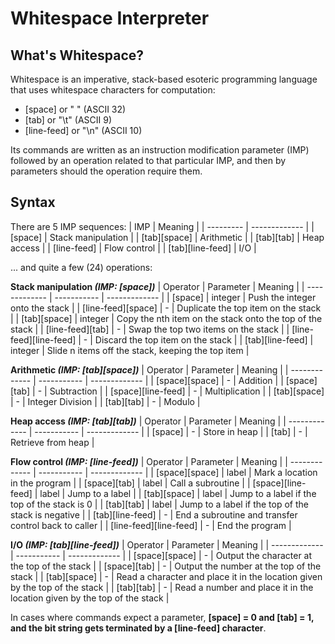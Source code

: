 # Whitespace Interpreter
## What's Whitespace?
Whitespace is an imperative, stack-based esoteric programming language that uses whitespace characters for computation:
- [space] or " " (ASCII 32)
- [tab] or "\t" (ASCII 9)
- [line-feed] or "\n" (ASCII 10)

Its commands are written as an instruction modification parameter (IMP) followed by an operation related to that particular IMP, and then by parameters should the operation require them.

## Syntax
There are 5 IMP sequences:
| IMP | Meaning |
| --------- | ------------- |
| [space] | Stack manipulation |
| [tab][space] | Arithmetic |
| [tab][tab] | Heap access |
| [line-feed] | Flow control |
| [tab][line-feed] | I/O |

... and quite a few (24) operations:

**Stack manipulation *(IMP: [space])***
| Operator | Parameter | Meaning |
| ------------- | ----------- | ------------- |
| [space] | integer | Push the integer onto the stack |
| [line-feed][space] | - | Duplicate the top item on the stack |
| [tab][space] | integer | Copy the nth item on the stack onto the top of the stack |
| [line-feed][tab] | - | Swap the top two items on the stack |
| [line-feed][line-feed] | - | Discard the top item on the stack |
| [tab][line-feed] | integer | Slide n items off the stack, keeping the top item |

**Arithmetic *(IMP: [tab][space])***
| Operator | Parameter | Meaning |
| ------------- | ----------- | ------------- |
| [space][space] | - | Addition |
| [space][tab] | - | Subtraction |
| [space][line-feed] | - | Multiplication |
| [tab][space] | - | Integer Division |
| [tab][tab] | - | Modulo |

**Heap access *(IMP: [tab][tab])***
| Operator | Parameter | Meaning |
| ------------- | ----------- | ------------- |
| [space] | - | Store in heap |
| [tab] | - | Retrieve from heap |

**Flow control *(IMP: [line-feed])***
| Operator | Parameter | Meaning |
| ------------- | ----------- | ------------- |
| [space][space] | label | Mark a location in the program |
| [space][tab] | label | Call a subroutine |
| [space][line-feed] | label | Jump to a label |
| [tab][space] | label | Jump to a label if the top of the stack is 0 |
| [tab][tab] | label | Jump to a label if the top of the stack is negative |
| [tab][line-feed] | - | End a subroutine and transfer control back to caller |
| [line-feed][line-feed] | - | End the program |

**I/O *(IMP: [tab][line-feed])***
| Operator | Parameter | Meaning |
| ------------- | ----------- | ------------- |
| [space][space] | - | Output the character at the top of the stack |
| [space][tab] | - | Output the number at the top of the stack |
| [tab][space] | - | Read a character and place it in the location given by the top of the stack |
| [tab][tab] | - | Read a number and place it in the location given by the top of the stack |

In cases where commands expect a parameter, **[space] = 0 and [tab] = 1, and the bit string gets terminated by a [line-feed] character**.
